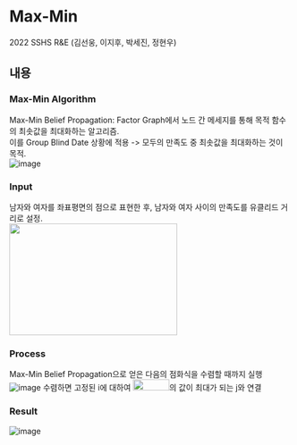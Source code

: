 Max-Min
========
2022 SSHS R&E 
(김선웅, 이지후, 박세진, 정현우)

내용
--------

### Max-Min Algorithm
Max-Min Belief Propagation: Factor Graph에서 노드 간 메세지를 통해 목적 함수의 최솟값을 최대화하는 알고리즘.  
이를 Group Blind Date 상황에 적용 -> 모두의 만족도 중 최솟값을 최대화하는 것이 목적.  
![image](https://user-images.githubusercontent.com/35063338/170415829-e2c5c1bb-147b-4d9a-ac1f-114f0ea98894.png)

### Input
남자와 여자를 좌표평면의 점으로 표현한 후, 남자와 여자 사이의 만족도를 유클리드 거리로 설정.  
<img src="https://user-images.githubusercontent.com/35063338/170417792-c08cb4cb-4052-4e70-88ea-d40a5f5f572b.png" width="300" height="200"/>

### Process
Max-Min Belief Propagation으로 얻은 다음의 점화식을 수렴할 때까지 실행  
![image](https://user-images.githubusercontent.com/35063338/170422441-9c0782f9-61ab-455e-8c82-e131d0712462.png)
수렴하면 고정된 i에 대하여 <img src="https://user-images.githubusercontent.com/35063338/170420172-e7f55132-b45b-45ae-acaf-7c0b31d39ad8.png" width="65" height="20"/>의 값이 최대가 되는 j와 연결

### Result
![image](https://user-images.githubusercontent.com/35063338/170423026-3cc7d296-f975-4f95-814e-876f54ff4c13.png)
